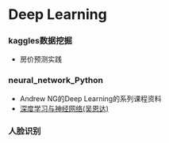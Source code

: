 # Deep Learning
### kaggles数据挖掘
* 房价预测实践

### neural_network_Python

* Andrew NG的Deep Learning的系列课程资料
* [深度学习与神经网络(吴恩达)](https://zhbit92.github.io/categories/%E6%B7%B1%E5%BA%A6%E5%AD%A6%E4%B9%A0%E4%B8%8E%E7%A5%9E%E7%BB%8F%E7%BD%91%E7%BB%9C-%E5%90%B4%E6%81%A9%E8%BE%BE/)
### 人脸识别
